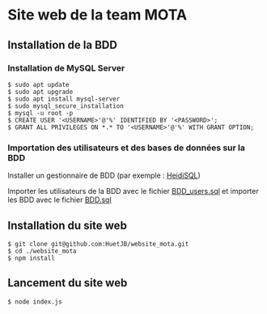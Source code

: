 # Site web de la team MOTA

## Installation de la BDD

### Installation de MySQL Server

```
$ sudo apt update
$ sudo apt upgrade
$ sudo apt install mysql-server
$ sudo mysql_secure_installation
$ mysql -u root -p
$ CREATE USER '<USERNAME>'@'%' IDENTIFIED BY '<PASSWORD>';
$ GRANT ALL PRIVILEGES ON *.* TO '<USERNAME>'@'%' WITH GRANT OPTION;
```

### Importation des utilisateurs et des bases de données sur la BDD

Installer un gestionnaire de BDD (par exemple :  [HeidiSQL](https://www.heidisql.com/installers/HeidiSQL_11.2.0.6213_Setup.exe))

Importer les utilisateurs de la BDD avec le fichier [BDD_users.sql](bdd/BDD_users.sql) et importer les BDD avec le fichier [BDD.sql](bdd/BDD.sql)

## Installation du site web

```
$ git clone git@github.com:HuetJB/website_mota.git
$ cd ./website_mota
$ npm install
```

## Lancement du site web

```
$ node index.js
```
